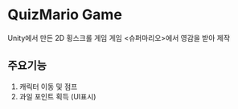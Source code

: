# QuizMario Game
Unity에서 만든 2D 횡스크롤 게임
게임 <슈퍼마리오>에서 영감을 받아 제작

## 주요기능
1. 캐릭터 이동 및 점프
2. 과일 포인트 획득 (UI표시)

